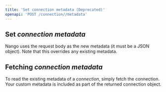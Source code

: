 ```yaml
---
title: 'Set connection metadata (Deprecated)'
openapi: 'POST /connection//metadata'
---
```


## Set _connection metadata_

Nango uses the request body as the new metadata (it must be a JSON object). Note that this overrides any existing metadata.

## Fetching _connection metadata_

To read the existing metadata of a _connection_, simply fetch the connection. Your custom metadata is included as part of the returned connection object.

